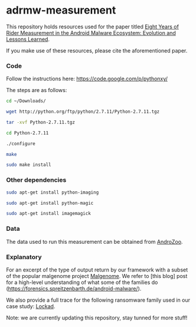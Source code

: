 # adrmw-measurement

This repository holds resources used for the paper titled [Eight Years of Rider Measurement in the Android Malware Ecosystem: Evolution and Lessons Learned](https://arxiv.org/abs/1801.08115). 


If you make use of these resources, please cite the aforementioned paper. 


### Code

Follow the instructions here: https://code.google.com/p/pythonxy/
 
The steps are as follows:
 
```sh
cd ~/Downloads/

wget http://python.org/ftp/python/2.7.11/Python-2.7.11.tgz

tar -xvf Python-2.7.11.tgz

cd Python-2.7.11

./configure

make

sudo make install
```
 
 
### Other dependencies
 
```sh
sudo apt-get install python-imaging

sudo apt-get install python-magic

sudo apt-get install imagemagick
```

### Data

The data used to run this measurement can be obtained from [AndroZoo](https://androzoo.uni.lu/).

### Explanatory

For an excerpt of the type of output return by our framework with a subset of the popular malgenome project [Malgenome](results/explanatory_Malgenome.txt). 
We refer to [this blog] post for a high-level understanding of what some of the families do (https://forensics.spreitzenbarth.de/android-malware/).

We also provide a full trace for the following ransomware family used in our case study: [Lockad](results/stats_caseStudy90newAPIs-lockad.txt). 

Note: we are currently updating this repository, stay tunned for more stuff!